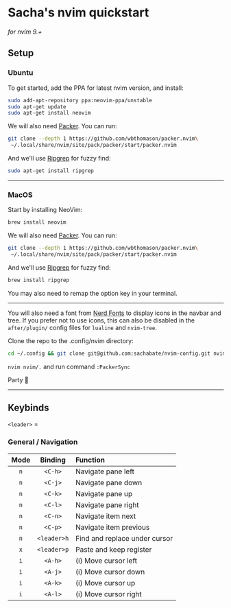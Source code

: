 # Sacha's nvim quickstart
*for nvim 9.+*

## Setup

### Ubuntu
To get started, add the PPA for latest nvim version, and install:
```bash
sudo add-apt-repository ppa:neovim-ppa/unstable
sudo apt-get update
sudo apt-get install neovim
```

We will also need [Packer](https://github.com/wbthomason/packer.nvim).
You can run:
```bash
git clone --depth 1 https://github.com/wbthomason/packer.nvim\
 ~/.local/share/nvim/site/pack/packer/start/packer.nvim
```

And we'll use [Ripgrep](https://github.com/BurntSushi/ripgrep) for fuzzy find:
```bash
sudo apt-get install ripgrep
```

---

### MacOS
Start by installing NeoVim:
```bash
brew install neovim
```

We will also need [Packer](https://github.com/wbthomason/packer.nvim).
You can run:
```bash
git clone --depth 1 https://github.com/wbthomason/packer.nvim\
 ~/.local/share/nvim/site/pack/packer/start/packer.nvim
```

And we'll use [Ripgrep](https://github.com/BurntSushi/ripgrep) for fuzzy find:
```bash
brew install ripgrep
```

You may also need to remap the option key in your terminal.

---

You will also need a font from [Nerd Fonts](https://www.nerdfonts.com/) to 
display icons in the navbar and tree. If you prefer not to use icons, this can
also be disabled in the `after/plugin/` config files for `lualine` and 
`nvim-tree`.

Clone the repo to the .config/nvim directory:
```bash
cd ~/.config && git clone git@github.com:sachabate/nvim-config.git nvim
```

`nvim nvim/.` and run command `:PackerSync`

Party :tada:

---

## Keybinds
`<leader>` = ` `

### General / Navigation
| Mode | Binding | Function |
| :--: | :-----: | :------- |
| `n`  | `<C-h>` | Navigate pane left |
| `n`  | `<C-j>` | Navigate pane down |
| `n`  | `<C-k>` | Navigate pane up |
| `n`  | `<C-l>` | Navigate pane right |
| `n`  | `<C-n>` | Navigate item next |
| `n`  | `<C-p>` | Navigate item previous |
| `n`  | `<leader>h` | Find and replace under cursor |
| `x`  | `<leader>p` | Paste and keep register |
| `i`  | `<A-h>` | (i) Move cursor left |
| `i`  | `<A-j>` | (i) Move cursor down |
| `i`  | `<A-k>` | (i) Move cursor up |
| `i`  | `<A-l>` | (i) Move cursor right |

